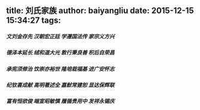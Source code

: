 title: 刘氏家族
author: baiyangliu
date: 2015-12-15 15:34:27
tags:
---
<!--more-->
##### 文刘金存先  汉朝宏正廷  学遵国法传  家宗义方兴
##### 德泽本延长  绒和道大光  敦行秉良善  积后自荣昌
##### 承宪须修治  饮崇亦裕世  隆培栽福基  进广安怀志
##### 纪钦喜成献  高明著述全  嘉猷常建恕  显达保辉联
##### 富有恒欲俊  端宣昭敏慎  履循贵用中  发祥永锡庆